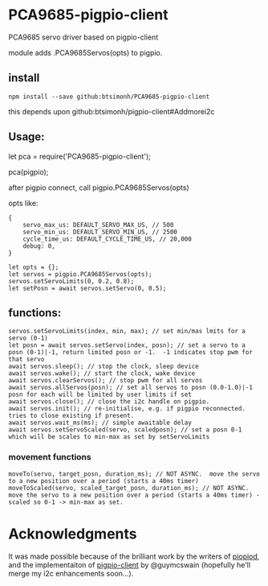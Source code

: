 # PCA9685-pigpio-client
PCA9685 servo driver based on pigpio-client

module adds .PCA9685Servos(opts) to pigpio.

## install

```
npm install --save github:btsimonh/PCA9685-pigpio-client
```

this depends upon github:btsimonh/pigpio-client#Addmorei2c


## Usage:

let pca = require('PCA9685-pigpio-client');

pca(pigpio);

after pigpio connect, call pigpio.PCA9685Servos(opts)


opts like:
```
{
    servo_max_us: DEFAULT_SERVO_MAX_US, // 500
    servo_min_us: DEFAULT_SERVO_MIN_US, // 2500
    cycle_time_us: DEFAULT_CYCLE_TIME_US, // 20,000
    debug: 0,
}
```

```
let opts = {};
let servos = pigpio.PCA9685Servos(opts);
servos.setServoLimits(0, 0.2, 0.8);
let setPosn = await servos.setServo(0, 0.5);
```

## functions:
```
servos.setServoLimits(index, min, max); // set min/mas lmits for a servo (0-1)
let posn = await servos.setServo(index, posn); // set a servo to a posn (0-1)|-1, return limited posn or -1.  -1 indicates stop pwm for that servo
await servos.sleep(); // stop the clock, sleep device
await servos.wake(); // start the clock, wake device
await servos.clearServos(); // stop pwm for all servos
await servos.allServos(posn); // set all servos to posn (0.0-1.0)|-1  posn for each will be limited by user limits if set
await servos.close(); // close the i2c handle on pigpio.
await servos.init(); // re-initialise, e.g. if pigpio reconnected.  tries to close existing if present.
await servos.wait_ms(ms); // simple awaitable delay
await servos.setServoScaled(servo, scaledposn); // set a posn 0-1 which will be scales to min-max as set by setServoLimits
```

### movement functions
```
moveTo(servo, target_posn, duration_ms); // NOT ASYNC.  move the servo to a new position over a period (starts a 40ms timer)
moveToScaled(servo, scaled_target_posn, duration_ms); // NOT ASYNC.  move the servo to a new position over a period (starts a 40ms timer) - scaled so 0-1 -> min-max as set.
```


# Acknowledgments

It was made possible because of the brilliant work by the writers of [piopiod](https://abyz.me.uk/rpi/pigpio/pigpiod.html), and the implementaiton of [pigpio-client](https://github.com/guymcswain/pigpio-client) by @guymcswain (hopefully he'll merge my i2c enhancements soon...).  
